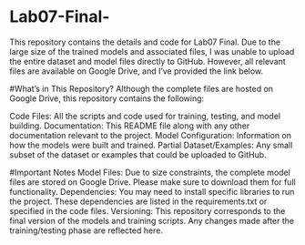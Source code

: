 # Lab07-Final-
This repository contains the details and code for Lab07 Final.
Due to the large size of the trained models and associated files,
I was unable to upload the entire dataset and model files directly to GitHub.
However, all relevant files are available on Google Drive, and I’ve provided the link below.




#What’s in This Repository?
Although the complete files are hosted on Google Drive, this repository contains the following:

Code Files: All the scripts and code used for training, testing, and model building.
Documentation: This README file along with any other documentation relevant to the project.
Model Configuration: Information on how the models were built and trained.
Partial Dataset/Examples: Any small subset of the dataset or examples that could be uploaded to GitHub.



#Important Notes
Model Files: Due to size constraints, the complete model files are stored on Google Drive. Please make sure to download them for full functionality.
Dependencies: You may need to install specific libraries to run the project. These dependencies are listed in the requirements.txt or specified in the code files.
Versioning: This repository corresponds to the final version of the models and training scripts. Any changes made after the training/testing phase are reflected here.
